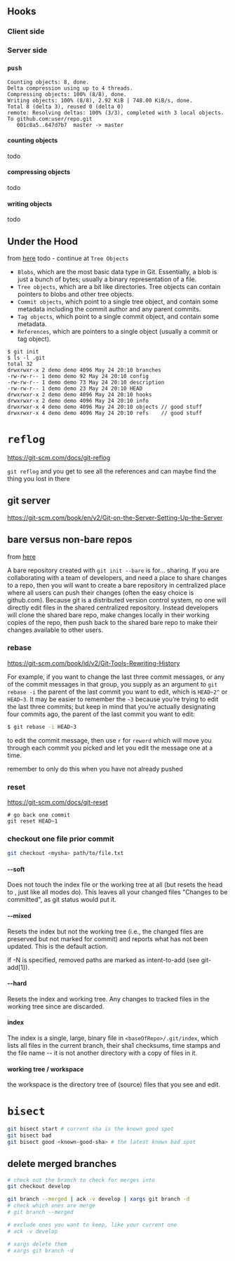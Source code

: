## Hooks

### Client side

### Server side

### `push`

```shell
Counting objects: 8, done.
Delta compression using up to 4 threads.
Compressing objects: 100% (8/8), done.
Writing objects: 100% (8/8), 2.92 KiB | 748.00 KiB/s, done.
Total 8 (delta 3), reused 0 (delta 0)
remote: Resolving deltas: 100% (3/3), completed with 3 local objects.
To github.com:user/repo.git
   001c8a5..647d7b7  master -> master
```

#### counting objects
todo
#### compressing objects
todo
#### writing objects
todo

## Under the Hood
from [here](https://wildlyinaccurate.com/a-hackers-guide-to-git/)
todo - continue at `Tree Objects`

* `Blobs`, which are the most basic data type in Git. Essentially, a blob is just a bunch of bytes; usually a binary representation of a file.
* `Tree objects`, which are a bit like directories. Tree objects can contain pointers to blobs and other tree objects.
* `Commit objects`, which point to a single tree object, and contain some metadata including the commit author and any parent commits.
* `Tag objects`, which point to a single commit object, and contain some metadata.
* `References`, which are pointers to a single object (usually a commit or tag object).

```shell
$ git init
$ ls -l .git
total 32
drwxrwxr-x 2 demo demo 4096 May 24 20:10 branches
-rw-rw-r-- 1 demo demo 92 May 24 20:10 config
-rw-rw-r-- 1 demo demo 73 May 24 20:10 description
-rw-rw-r-- 1 demo demo 23 May 24 20:10 HEAD
drwxrwxr-x 2 demo demo 4096 May 24 20:10 hooks
drwxrwxr-x 2 demo demo 4096 May 24 20:10 info
drwxrwxr-x 4 demo demo 4096 May 24 20:10 objects // good stuff
drwxrwxr-x 4 demo demo 4096 May 24 20:10 refs    // good stuff
```

# `reflog`

https://git-scm.com/docs/git-reflog

`git reflog` and you get to see all the references and can maybe find the thing
you lost in there

## git server
https://git-scm.com/book/en/v2/Git-on-the-Server-Setting-Up-the-Server

## bare versus non-bare repos
from [here](http://www.saintsjd.com/2011/01/what-is-a-bare-git-repository/)

A bare repository created with `git init --bare` is for… sharing. If you are
collaborating with a team of developers, and need a place to share changes to a
repo, then you will want to create a bare repository in centralized place where
all users can push their changes (often the easy choice is github.com). Because
git is a distributed version control system, no one will directly edit files in
the shared centralized repository. Instead developers will clone the shared bare
repo, make changes locally in their working copies of the repo, then push back
to the shared bare repo to make their changes available to other users.

### rebase
https://git-scm.com/book/id/v2/Git-Tools-Rewriting-History

For example, if you want to change the last three commit messages, or any of the
commit messages in that group, you supply as an argument to `git rebase -i` the
parent of the last commit you want to edit, which is `HEAD~2^` or `HEAD~3`. It may
be easier to remember the `~3` because you’re trying to edit the last three
commits; but keep in mind that you’re actually designating four commits ago, the
parent of the last commit you want to edit:

```bash
$ git rebase -i HEAD~3
```

to edit the commit message, then use `r` for `reword` which will move you
through each commit you picked and let you edit the message one at a time.

remember to only do this when you have not already pushed

### reset
https://git-scm.com/docs/git-reset

```
# go back one commit
git reset HEAD~1
```


### checkout one file prior commit
```bash
git checkout <mysha> path/to/file.txt
```


#### --soft
Does not touch the index file or the working tree at all (but resets the head to
<commit>, just like all modes do). This leaves all your changed files "Changes
to be committed", as git status would put it.

#### --mixed
Resets the index but not the working tree (i.e., the changed files are preserved
but not marked for commit) and reports what has not been updated. This is the
default action.

If -N is specified, removed paths are marked as intent-to-add (see git-add[1]).

#### --hard
Resets the index and working tree. Any changes to tracked files in the working
tree since <commit> are discarded.

#### index
The index is a single, large, binary file in `<baseOfRepo>/.git/index`, which
lists all files in the current branch, their sha1 checksums, time stamps and the
file name -- it is not another directory with a copy of files in it.

#### working tree / workspace
the workspace is the directory tree of (source) files that you see and edit.

# `bisect`

```bash
git bisect start # current sha is the known good spot
git bisect bad
git bisect good <known-good-sha> # the latest known bad spot
```

## delete merged branches


```bash
# check out the branch to check for merges into
git checkout develop

git branch --merged | ack -v develop | xargs git branch -d
# check which ones are merge
# git branch --merged

# exclude ones you want to keep, like your current one
# ack -v develop

# xargs delete them
# xargs git branch -d
```
